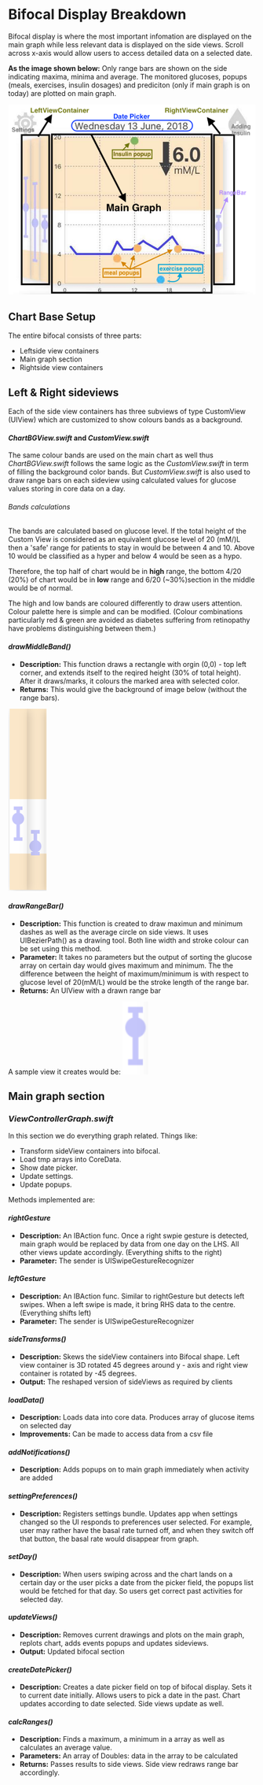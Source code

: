 # Bifocal Display Breakdown

Bifocal display is where the most important infomation are displayed on the main graph while less relevant data is displayed on the side views. Scroll across x-axis would allow users to access detailed data on a selected date.

**As the image shown below:**
Only range bars are shown on the side indicating maxima, minima and average.  The monitored glucoses, popups (meals, exercises, insulin dosages) and prediciton (only if main graph is on today) are plotted on main graph.

![Image of Bifocal](Bifocal.png)


## Chart Base Setup

The entire bifocal consists of three parts: 
  * Leftside view containers
  * Main graph section
  * Rightside view containers

## Left & Right sideviews
Each of the side view containers has three subviews of type CustomView (UIView) which are customized to show colours bands as a background. 
#### *ChartBGView.swift* and *CustomView.swift*
The same colour bands are used on the main chart as well thus *ChartBGView.swift* follows the same logic as the *CustomView.swift* in term of filling the background color bands. But *CustomView.swift* is also used to draw range bars on each sideview using calculated values for glucose values storing in core data on a day.

###### Bands calculations
The bands are calculated based on glucose level. If the total height of the Custom View is considered as an equivalent glucose level of 20 (mM/)L  then a 'safe' range for patients to stay in would be between 4 and 10. Above 10 would be classified as a hyper and below 4 would be seen as a hypo.

Therefore, the top half of chart would be in **high** range, the bottom 4/20 (20%) of chart would be in **low** range and 6/20 (~30%)section in the middle would be of normal. 

The high and low bands are coloured differently to draw users attention. Colour palette here is simple and can be modified. (Colour combinations particularly red & green are avoided as diabetes suffering from retinopathy have problems distinguishing between them.)

#### *drawMiddleBand()*
* **Description:**
This function draws a rectangle with orgin (0,0) - top left corner, and extends itself to the reqired height (30% of total height). After it draws/marks, it colours the marked area with selected color.
* **Returns:**
This would give the background of image below (without the range bars).

![Image of sideview](sideview.png)
    
#### *drawRangeBar()*
* **Description:**
This function is created to draw maximun and minimum dashes as well as the average circle on side views. 
It uses UIBezierPath() as a drawing tool. Both line width and stroke colour can be set using this method.
* **Parameter:**
It takes no parameters but the output of sorting the glucose array on certain day would gives maximum and minimum. The the difference between the height of maximum/minimum is with respect to glucose level of 20(mM/L) would be the stroke length of the range bar.
* **Returns:** An UIView with a drawn range bar

A sample view it creates would be: ![image of range bar](rangeBar.png)


## Main graph section

### *ViewControllerGraph.swift*
In this section we do everything graph related. Things like:
* Transform sideView containers into bifocal. 
* Load tmp arrays into CoreData.
* Show date picker.  
* Update settings.  
* Update popups.

Methods implemented are: 
#### *rightGesture* 
* **Description:** An IBAction func. Once a right swpie gesture is detected, main graph would be replaced by data from one day on the LHS. All other views update accordingly. (Everything shifts to the right)
* **Parameter:** The sender is UISwipeGestureRecognizer

#### *leftGesture* 
* **Description:** An IBAction func. Similar to rightGesture but detects left swipes. When a left swipe is made, it bring RHS data to the centre. (Everything shifts left) 
* **Parameter:** The sender is UISwipeGestureRecognizer

#### *sideTransforms()*
* **Description:** Skews the sideView containers into Bifocal shape. Left view container is 3D rotated 45 degrees around y - axis and right view container is rotated by -45 degrees.
* **Output:** The reshaped version of sideViews as required by clients

#### *loadData()*
* **Description:** Loads data into core data. Produces array of glucose items on selected day
* **Improvements:** Can be made to access data from a csv file

#### *addNotifications()*
* **Description:** Adds popups on to main graph immediately when activity are added

#### *settingPreferences()*
* **Description:** Registers settings bundle. Updates app when settings changed so the UI responds to preferences user selected. For example, user may rather have the basal rate turned off, and when they switch off that button, the basal rate would disappear from graph.

#### *setDay()*
* **Description:** When users swiping across and the chart lands on a certain day or the user picks a date from the picker field, the popups list would be fetched for that day. So users get correct past activities for selected day.

#### *updateViews()*
* **Description:** Removes current drawings and plots on the main graph, replots chart, adds events popups and updates sideviews.
* **Output:** Updated bifocal section

#### *createDatePicker()*
* **Description:** Creates a date picker field on top of bifocal display. Sets it to current date initially. Allows users to pick a date in the past. Chart updates according to date selected. Side views update as well.

#### *calcRanges()*
* **Description:** Finds a maximum, a minimum in a array as well as calculates an average value.
* **Parameters:** An array of Doubles: data in the array to be calculated 
* **Returns:** Passes results to side views. Side view redraws range bar accordingly.
